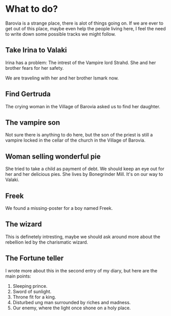 # What to do?

Barovia is a strange place, there is alot of things going on. 
If we are ever to get out of this place, maybe even help the people living here, I feel the need to write down some possible tracks we might follow. 


## Take Irina to Valaki
Irina has a problem: The intrest of the Vampire lord Strahd. She and her brother fears for her safety. 

We are traveling with her and her brother Ismark now. 


## Find Gertruda 
The crying woman in the Village of Barovia asked us to find her daughter. 


## The vampire son
Not sure there is anything to do here, but the son of the priest is still a vampire locked in the cellar of the church in the Village of Barovia. 


## Woman selling wonderful pie 
She tried to take a child as payment of debt. 
We should keep an eye out for her and her delicious pies. 
She lives by Bonegrinder Mill. 
It's on our way to Valaki. 


## Freek
We found a missing-poster for a boy named Freek.


## The wizard 
This is definetely intresting, maybe we should ask around more about the rebellion led by the charismatic wizard. 


## The Fortune teller
I wrote more about this in the second entry of my diary, but here are the main points:

1. Sleeping prince.
2. Sword of sunlight. 
3. Throne fit for a king.
4. Disturbed ung man surrounded by riches and madness.
5. Our enemy, where the light once shone on a holy place. 


